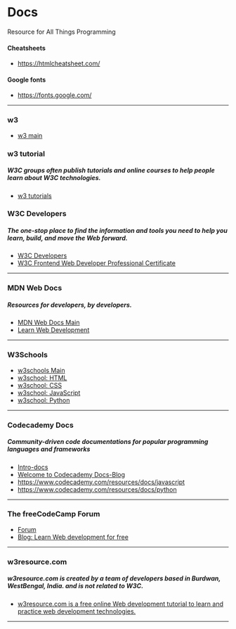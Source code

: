 # Docs
Resource for All Things Programming

#### Cheatsheets

- https://htmlcheatsheet.com/

#### Google fonts

- https://fonts.google.com/

--------------------------------------------------------------------------------------------------------------------------------------------------------------------------------
### w3

- <a href="https://www.w3.org/">w3 main</a>

### w3 tutorial
##### W3C groups often publish tutorials and online courses to help people learn about W3C technologies.

- <a href="https://www.w3.org/2002/03/tutorials.html">w3 tutorials</a>

### W3C Developers
##### The one-stop place to find the information and tools you need to help you learn, build, and move the Web forward.

- <a href="https://www.w3.org/developers/">W3C Developers</a>
- <a href="https://www.edx.org/professional-certificate/w3cx-front-end-web-developer">W3C Frontend Web Developer Professional Certificate</a>

--------------------------------------------------------------------------------------------------------------------------------------------------------------------------------
### MDN Web Docs
##### Resources for developers, by developers.

- <a href="https://developer.mozilla.org/en-US/">MDN Web Docs Main</a>
- <a href="https://developer.mozilla.org/en-US/docs/Learn">Learn Web Development</a>

--------------------------------------------------------------------------------------------------------------------------------------------------------------------------------
### W3Schools

- <a href="https://www.w3schools.com/">w3schools Main</a>
- <a href="https://www.w3schools.com/html/">w3school: HTML</a>
- <a href="https://www.w3schools.com/css/default.asp">w3school: CSS</a>
- <a href="https://www.w3schools.com/js/default.asp">w3school: JavaScript</a>
- <a href="https://www.w3schools.com/python/default.asp">w3school: Python</a>

--------------------------------------------------------------------------------------------------------------------------------------------------------------------------------
### Codecademy Docs
##### Community-driven code documentations for popular programming languages and frameworks

- <a href="https://www.codecademy.com/resources/blog/introducing-docs/?utm_campaign=camp~Docs~prod~All~geo~All~aud~General~funn_Awareness~msg~Learn_More~cont~Text~sited~Blog_Post~time~2021Q4~&utm_source=iterable&utm_medium=email">Intro-docs</a>
- <a href="https://www.codecademy.com/resources/docs?utm_source=ccblog&utm_medium=ccblog&utm_campaign=Docs&utm_content=introducing_docs_blog">Welcome to Codecademy Docs-Blog</a>
- https://www.codecademy.com/resources/docs/javascript
- https://www.codecademy.com/resources/docs/python

--------------------------------------------------------------------------------------------------------------------------------------------------------------------------------
### The freeCodeCamp Forum

- <a href="https://forum.freecodecamp.org/">Forum</a>
- <a href="https://www.freecodecamp.org/news/learn-web-development-for-free/">Blog: Learn Web development for free</a>

--------------------------------------------------------------------------------------------------------------------------------------------------------------------------------
### w3resource.com  
##### w3resource.com is created by a team of developers based in Burdwan, WestBengal, India. and is not related to W3C.

- <a href='https://www.w3resource.com'>w3resource.com is a free online Web development tutorial to learn and practice web development technologies.</a>

--------------------------------------------------------------------------------------------------------------------------------------------------------------------------------


